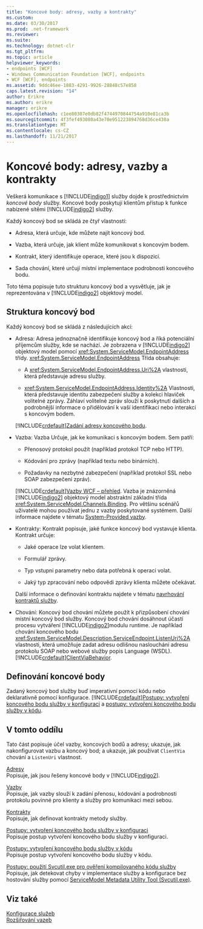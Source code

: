 ```yaml
---
title: "Koncové body: adresy, vazby a kontrakty"
ms.custom: 
ms.date: 03/30/2017
ms.prod: .net-framework
ms.reviewer: 
ms.suite: 
ms.technology: dotnet-clr
ms.tgt_pltfrm: 
ms.topic: article
helpviewer_keywords:
- endpoints [WCF]
- Windows Communication Foundation [WCF], endpoints
- WCF [WCF], endpoints
ms.assetid: 9ddc46ee-1883-4291-9926-28848c57e858
caps.latest.revision: "14"
author: Erikre
ms.author: erikre
manager: erikre
ms.openlocfilehash: c1ee80307e0db82f4744970844754a910e81ca3b
ms.sourcegitcommit: 4f3fef493080a43e70e951223894768d36ce430a
ms.translationtype: MT
ms.contentlocale: cs-CZ
ms.lasthandoff: 11/21/2017
---
```

# <a name="endpoints-addresses-bindings-and-contracts"></a>Koncové body: adresy, vazby a kontrakty
Veškerá komunikace s [!INCLUDE[indigo1](../../../../includes/indigo1-md.md)] služby dojde k prostřednictvím *koncové body* služby. Koncové body poskytují klientům přístup k funkce nabízené sítěmi [!INCLUDE[indigo2](../../../../includes/indigo2-md.md)] služby.  
  
 Každý koncový bod se skládá ze čtyř vlastností:  
  
-   Adresa, která určuje, kde můžete najít koncový bod.  
  
-   Vazba, která určuje, jak klient může komunikovat s koncovým bodem.  
  
-   Kontrakt, který identifikuje operace, které jsou k dispozici.  
  
-   Sada chování, které určují místní implementace podrobnosti koncového bodu.  
  
 Toto téma popisuje tuto strukturu koncový bod a vysvětluje, jak je reprezentována v [!INCLUDE[indigo2](../../../../includes/indigo2-md.md)] objektový model.  
  
## <a name="the-structure-of-an-endpoint"></a>Struktura koncový bod  
 Každý koncový bod se skládá z následujících akcí:  
  
-   Adresa: Adresa jednoznačně identifikuje koncový bod a říká potenciální příjemcům služby, kde se nachází. Je zobrazena v [!INCLUDE[indigo2](../../../../includes/indigo2-md.md)] objektový model pomocí <xref:System.ServiceModel.EndpointAddress> třídy. <xref:System.ServiceModel.EndpointAddress> Třída obsahuje:  
  
    -   A <xref:System.ServiceModel.EndpointAddress.Uri%2A> vlastnosti, která představuje adresu služby.  
  
    -   <xref:System.ServiceModel.EndpointAddress.Identity%2A> Vlastnosti, která představuje identitu zabezpečení služby a kolekci hlaviček volitelné zprávy. Záhlaví volitelné zpráv slouží k poskytnutí dalších a podrobnější informace o přidělování k vaší identifikaci nebo interakci s koncovým bodem.  
  
     [!INCLUDE[crdefault](../../../../includes/crdefault-md.md)][Zadání adresy koncového bodu](../../../../docs/framework/wcf/specifying-an-endpoint-address.md).  
  
-   Vazba: Vazba Určuje, jak ke komunikaci s koncovým bodem. Sem patří:  
  
    -   Přenosový protokol použít (například protokol TCP nebo HTTP).  
  
    -   Kódování pro zprávy (například textu nebo binárních).  
  
    -   Požadavky na nezbytné zabezpečení (například protokol SSL nebo SOAP zabezpečení zpráv).  
  
     [!INCLUDE[crdefault](../../../../includes/crdefault-md.md)][Vazby WCF – přehled](../../../../docs/framework/wcf/bindings-overview.md). Vazba je znázorněná [!INCLUDE[indigo2](../../../../includes/indigo2-md.md)] objektový model abstraktní základní třída <xref:System.ServiceModel.Channels.Binding>. Pro většinu scénářů uživatelé mohou používat jednu z vazby poskytované systémem. Další informace najdete v tématu [System-Provided vazby](../../../../docs/framework/wcf/system-provided-bindings.md).  
  
-   Kontrakty: Kontrakt popisuje, jaké funkce koncový bod vystavuje klienta. Kontrakt určuje:  
  
    -   Jaké operace lze volat klientem.  
  
    -   Formulář zprávy.  
  
    -   Typ vstupní parametry nebo data potřebná k operaci volat.  
  
    -   Jaký typ zpracování nebo odpovědi zprávy klienta můžete očekávat.  
  
     Další informace o definování kontraktu najdete v tématu [navrhování kontraktů služby](../../../../docs/framework/wcf/designing-service-contracts.md).  
  
-   Chování: Koncový bod chování můžete použít k přizpůsobení chování místní koncový bod služby. Koncový bod chování dosáhnout účastí procesu vytváření [!INCLUDE[indigo2](../../../../includes/indigo2-md.md)]modulu runtime. Je například chování koncového bodu <xref:System.ServiceModel.Description.ServiceEndpoint.ListenUri%2A> vlastnosti, která umožňuje zadat adresu odlišnou naslouchání adresu protokolu SOAP nebo webové služby popis Language (WSDL). [!INCLUDE[crdefault](../../../../includes/crdefault-md.md)][ClientViaBehavior](../../../../docs/framework/wcf/diagnostics/wmi/clientviabehavior.md).  
  
## <a name="defining-endpoints"></a>Definování koncové body  
 Zadaný koncový bod služby buď imperativní pomocí kódu nebo deklarativně pomocí konfigurace. [!INCLUDE[crdefault](../../../../includes/crdefault-md.md)][Postupy: vytvoření koncového bodu služby v konfiguraci](../../../../docs/framework/wcf/feature-details/how-to-create-a-service-endpoint-in-configuration.md) a [postupy: vytvoření koncového bodu služby v kódu](../../../../docs/framework/wcf/feature-details/how-to-create-a-service-endpoint-in-code.md).  
  
## <a name="in-this-section"></a>V tomto oddílu  
 Tato část popisuje účel vazby, koncových bodů a adresy; ukazuje, jak nakonfigurovat vazbu a koncový bod; a ukazuje, jak používat `ClientVia` chování a `ListenUri` vlastnost.  
  
 [Adresy](../../../../docs/framework/wcf/feature-details/endpoint-addresses.md)  
 Popisuje, jak jsou řešeny koncové body v [!INCLUDE[indigo2](../../../../includes/indigo2-md.md)].  
  
 [Vazby](../../../../docs/framework/wcf/feature-details/bindings.md)  
 Popisuje, jak vazby slouží k zadání přenosu, kódování a podrobnosti protokolu povinné pro klienty a služby pro komunikaci mezi sebou.  
  
 [Kontrakty](../../../../docs/framework/wcf/feature-details/contracts.md)  
 Popisuje, jak definovat kontrakty metody služby.  
  
 [Postupy: vytvoření koncového bodu služby v konfiguraci](../../../../docs/framework/wcf/feature-details/how-to-create-a-service-endpoint-in-configuration.md)  
 Popisuje postup vytvoření koncového bodu služby v konfiguraci.  
  
 [Postupy: vytvoření koncového bodu služby v kódu](../../../../docs/framework/wcf/feature-details/how-to-create-a-service-endpoint-in-code.md)  
 Popisuje postup vytvoření koncového bodu služby v kódu.  
  
 [Postupy: použití Svcutil.exe pro ověření kompilovaného kódu služby](../../../../docs/framework/wcf/feature-details/how-to-use-svcutil-exe-to-validate-compiled-service-code.md)  
 Popisuje, jak detekovat chyby v implementace služby a konfigurace bez hostování služby pomocí [ServiceModel Metadata Utility Tool (Svcutil.exe)](../../../../docs/framework/wcf/servicemodel-metadata-utility-tool-svcutil-exe.md).  
  
## <a name="see-also"></a>Viz také  
 [Konfigurace služeb](../../../../docs/framework/wcf/configuring-services.md)  
 [Rozšiřování vazeb](../../../../docs/framework/wcf/extending/extending-bindings.md)

